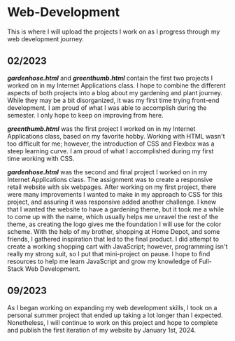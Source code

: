 # Web-Development
This is where I will upload the projects I work on as I progress through my web development journey.

02/2023
-
**_gardenhose.html_** and **_greenthumb.html_** contain the first two projects I worked on in my Internet Applications class. I hope to combine the different aspects of both projects into a blog about my gardening and plant journey. While they may be a bit disorganized, it was my first time trying front-end development. I am proud of what I was able to accomplish during the semester. I only hope to keep on improving from here.

**_greenthumb.html_** was the first project I worked on in my Internet Applications class, based on my favorite hobby. Working with HTML wasn't too difficult for me; however, the introduction of CSS and Flexbox was a steep learning curve. I am proud of what I accomplished during my first time working with CSS.

**_gardenhose.html_** was the second and final project I worked on in my Internet Applications class. The assignment was to create a responsive retail website with six webpages. After working on my first project, there were many improvements I wanted to make in my approach to CSS for this project, and assuring it was responsive added another challenge. I knew that I wanted the website to have a gardening theme, but it took me a while to come up with the name, which usually helps me unravel the rest of the theme, as creating the logo gives me the foundation I will use for the color scheme. With the help of my brother, shopping at Home Depot, and some friends, I gathered inspiration that led to the final product. I did attempt to create a working shopping cart with JavaScript; however, programming isn't really my strong suit, so I put that mini-project on pause. I hope to find resources to help me learn JavaScript and grow my knowledge of Full-Stack Web Development.

09/2023
-
As I began working on expanding my web development skills, I took on a personal summer project that ended up taking a lot longer than I expected. Nonetheless, I will continue to work on this project and hope to complete and publish the first iteration of my website by January 1st, 2024.

